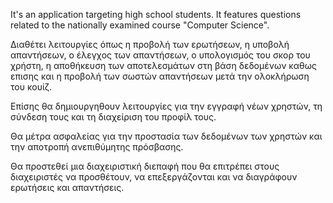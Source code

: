 It's an application targeting high school students. It features questions related to the nationally examined course "Computer Science".

Διαθέτει λειτουργίες όπως η προβολή των ερωτήσεων, 
η υποβολή απαντήσεων, 
ο έλεγχος των απαντήσεων, 
ο υπολογισμός του σκορ του χρήστη, 
η αποθήκευση των αποτελεσμάτων στη βάση δεδομένων καθως επισης και 
η προβολή των σωστών απαντήσεων μετά την ολοκλήρωση του κουίζ.

Επίσης θα δημιουργηθουν λειτουργίες για την εγγραφή νέων χρηστών, τη σύνδεση τους και τη διαχείριση του προφίλ τους.

Θα μέτρα ασφαλείας για την προστασία των δεδομένων των χρηστών και την αποτροπή ανεπιθύμητης πρόσβασης.

Θα προστεθεί μια διαχειριστική διεπαφή που θα επιτρέπει στους διαχειριστές να προσθέτουν, να επεξεργάζονται και να διαγράφουν ερωτήσεις και απαντήσεις.
